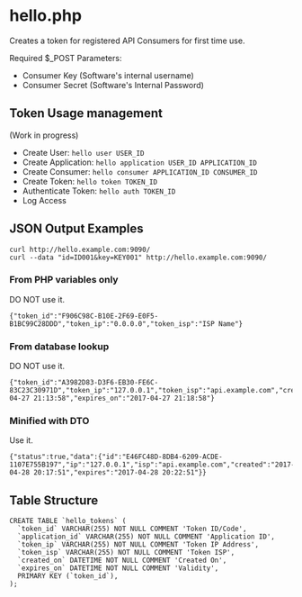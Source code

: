 # hello.php

Creates a token for registered API Consumers for first time use.

Required $_POST Parameters:

 * Consumer Key (Software's internal username)
 * Consumer Secret (Software's Internal Password)

## Token Usage management

(Work in progress)

 * Create User: `hello user USER_ID`
 * Create Application: `hello application USER_ID APPLICATION_ID`
 * Create Consumer: `hello consumer APPLICATION_ID CONSUMER_ID`
 * Create Token: `hello token TOKEN_ID`
 * Authenticate Token: `hello auth TOKEN_ID`
 * Log Access


## JSON Output Examples

    curl http://hello.example.com:9090/
    curl --data "id=ID001&key=KEY001" http://hello.example.com:9090/


### From PHP variables only

DO NOT use it.

    {"token_id":"F906C98C-B10E-2F69-E0F5-B1BC99C28DDD","token_ip":"0.0.0.0","token_isp":"ISP Name"}

### From database lookup

DO NOT use it.

    {"token_id":"A3982D83-D3F6-EB30-FE6C-83C23C30971D","token_ip":"127.0.0.1","token_isp":"api.example.com","created_on":"2017-04-27 21:13:58","expires_on":"2017-04-27 21:18:58"}


### Minified with DTO

Use it.

    {"status":true,"data":{"id":"E46FC48D-8DB4-6209-ACDE-1107E755B197","ip":"127.0.0.1","isp":"api.example.com","created":"2017-04-28 20:17:51","expires":"2017-04-28 20:22:51"}}


## Table Structure

    CREATE TABLE `hello_tokens` (
      `token_id` VARCHAR(255) NOT NULL COMMENT 'Token ID/Code',
	  `application_id` VARCHAR(255) NOT NULL COMMENT 'Application ID',
      `token_ip` VARCHAR(255) NOT NULL COMMENT 'Token IP Address',
      `token_isp` VARCHAR(255) NOT NULL COMMENT 'Token ISP',
      `created_on` DATETIME NOT NULL COMMENT 'Created On',
      `expires_on` DATETIME NOT NULL COMMENT 'Validity',
      PRIMARY KEY (`token_id`),
    );
